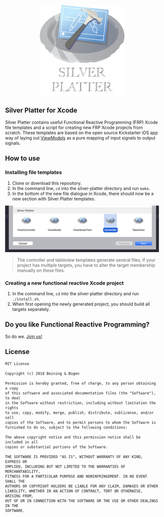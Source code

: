 <p align="center">
  <img height="300" src="https://github.com/BeiningBogen/silver-platter/blob/master/resources/Silver%20Platter5.png">
</p>

## Silver Platter for Xcode
Silver Platter contains useful Functional Reactive Programming (FRP) Xcode file templates and a script for creating new FRP Xcode projects from scratch. These templates are based on the open source Kickstarter iOS app way of laying out [ViewModels](https://github.com/kickstarter/native-docs/blob/master/vm-structure.md) as a pure mapping of input signals to output signals.

## How to use
 

### Installing file templates 
1. Clone or download this repository.
2. In the command line, `cd` into the silver-platter directory and run `make`.
3. In the bottom of the new file dialogue in Xcode, there should now be a new section with Silver Platter templates.
<p align="center">
  <img src="https://github.com/BeiningBogen/silver-platter/blob/master/resources/newfile-silverplatter.png">
</p>

> The controller and tableview templates generate several files. If your project has multiple targets, you have to alter the target membership manually on these files.


### Creating a new functional reactive Xcode project
1. In the command line, `cd` into the silver-platter directory and run `./install.sh`.
2. When first opening the newly generated project, you should build all targets separately.


## Do you like Functional Reactive Programming?

So do we. [Join us!](https://beiningbogen.no/om-oss/)

## License
```
MIT License

Copyright (c) 2018 Beining & Bogen

Permission is hereby granted, free of charge, to any person obtaining a copy
of this software and associated documentation files (the "Software"), to deal
in the Software without restriction, including without limitation the rights
to use, copy, modify, merge, publish, distribute, sublicense, and/or sell
copies of the Software, and to permit persons to whom the Software is
furnished to do so, subject to the following conditions:

The above copyright notice and this permission notice shall be included in all
copies or substantial portions of the Software.

THE SOFTWARE IS PROVIDED "AS IS", WITHOUT WARRANTY OF ANY KIND, EXPRESS OR
IMPLIED, INCLUDING BUT NOT LIMITED TO THE WARRANTIES OF MERCHANTABILITY,
FITNESS FOR A PARTICULAR PURPOSE AND NONINFRINGEMENT. IN NO EVENT SHALL THE
AUTHORS OR COPYRIGHT HOLDERS BE LIABLE FOR ANY CLAIM, DAMAGES OR OTHER
LIABILITY, WHETHER IN AN ACTION OF CONTRACT, TORT OR OTHERWISE, ARISING FROM,
OUT OF OR IN CONNECTION WITH THE SOFTWARE OR THE USE OR OTHER DEALINGS IN THE
SOFTWARE.
```
